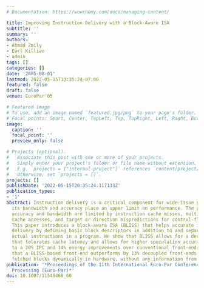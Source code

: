 ```yaml
---
# Documentation: https://wowchemy.com/docs/managing-content/

title: Improving Instruction Delivery with a Block-Aware ISA
subtitle: ''
summary: ''
authors:
- Ahmad Zmily
- Earl Killian
- admin
tags: []
categories: []
date: '2005-08-01'
lastmod: 2022-05-15T13:35:24-07:00
featured: false
draft: false
venue: EuroPar'05

# Featured image
# To use, add an image named `featured.jpg/png` to your page's folder.
# Focal points: Smart, Center, TopLeft, Top, TopRight, Left, Right, BottomLeft, Bottom, BottomRight.
image:
  caption: ''
  focal_point: ''
  preview_only: false

# Projects (optional).
#   Associate this post with one or more of your projects.
#   Simply enter your project's folder or file name without extension.
#   E.g. `projects = ["internal-project"]` references `content/project/deep-learning/index.md`.
#   Otherwise, set `projects = []`.
projects: []
publishDate: '2022-05-15T20:35:24.117133Z'
publication_types:
- '1'
abstract: Instruction delivery is a critical component for wide-issue processors since
  its bandwidth and accuracy place an upper limit on performance. The processor front-end
  accuracy and bandwidth are limited by instruction cache misses, multi-cycle instruction
  cache accesses, and target or direction mispredictions for control-flow operations.
  This paper introduces a block-aware ISA (BLISS) that helps accurate instruction
  delivery by defining basic block descriptors in addition to and separate from the
  actual instructions in a program. We show that BLISS allows for a decoupled front-end
  that tolerates cache latency and allows for higher speculation accuracy. This translates
  to a 20% IPC and 14% energy improvements over conventional front-ends. We also demonstrate
  that a BLISS-based front-end outperforms by 13% decoupled front-ends that detect
  fetched blocks dynamically in hardware, without any information from the ISA.
publication: '*Proceedings of the 11th International Euro-Par Conference on Parallel
  Processing (Euro-Par)*'
doi: 10.1007/11549468_60
---
```

